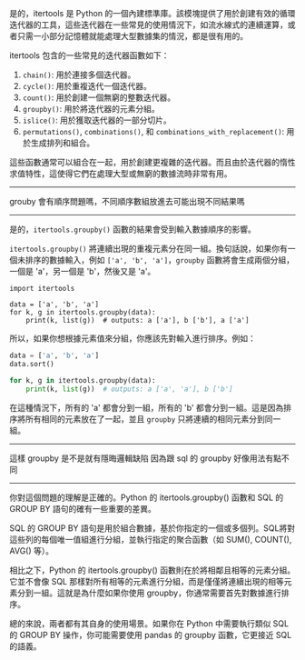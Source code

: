 是的，itertools 是 Python 的一個內建標準庫。該模塊提供了用於創建有效的循環迭代器的工具，這些迭代器在一些常見的使用情況下，如流水線式的連續運算，或者只需一小部分記憶體就能處理大型數據集的情況，都是很有用的。

itertools 包含的一些常見的迭代器函數如下：

1. `chain()`: 用於連接多個迭代器。
2. `cycle()`: 用於重複迭代一個迭代器。
3. `count()`: 用於創建一個無窮的整數迭代器。
4. `groupby()`: 用於將迭代器的元素分組。
5. `islice()`: 用於獲取迭代器的一部分切片。
6. `permutations()`, `combinations()`, 和 `combinations_with_replacement()`: 用於生成排列和組合。

這些函數通常可以組合在一起，用於創建更複雜的迭代器。而且由於迭代器的惰性求值特性，這使得它們在處理大型或無窮的數據流時非常有用。

-----

grouby 會有順序問題嗎，不同順序數組放進去可能出現不同結果嗎

-----

是的，`itertools.groupby()` 函數的結果會受到輸入數據順序的影響。

`itertools.groupby()` 將連續出現的重複元素分在同一組。換句話說，如果你有一個未排序的數據輸入，例如 `['a', 'b', 'a']`，`groupby` 函數將會生成兩個分組，一個是 'a'，另一個是 'b'，然後又是 'a'。

```
import itertools

data = ['a', 'b', 'a']
for k, g in itertools.groupby(data):
    print(k, list(g))  # outputs: a ['a'], b ['b'], a ['a']
```

所以，如果你想根據元素值來分組，你應該先對輸入進行排序。例如：

```python
data = ['a', 'b', 'a']
data.sort()

for k, g in itertools.groupby(data):
    print(k, list(g))  # outputs: a ['a', 'a'], b ['b']
```

在這種情況下，所有的 'a' 都會分到一組，所有的 'b' 都會分到一組。這是因為排序將所有相同的元素放在了一起，並且 `groupby` 只將連續的相同元素分到同一組。

-----
這樣 groupby 是不是就有隱晦邏輯缺陷
因為跟 sql 的 groupby 好像用法有點不同

-----

你對這個問題的理解是正確的。Python 的 itertools.groupby() 函數和 SQL 的 GROUP BY 語句的確有一些重要的差異。

SQL 的 GROUP BY 語句是用於組合數據，基於你指定的一個或多個列。SQL將對這些列的每個唯一值組進行分組，並執行指定的聚合函數（如 SUM(), COUNT(), AVG() 等）。

相比之下，Python 的 itertools.groupby() 函數則在於將相鄰且相等的元素分組。它並不會像 SQL 那樣對所有相等的元素進行分組，而是僅僅將連續出現的相等元素分到一組。這就是為什麼如果你使用 groupby，你通常需要首先對數據進行排序。

總的來說，兩者都有其自身的使用場景。如果你在 Python 中需要執行類似 SQL 的 GROUP BY 操作，你可能需要使用 pandas 的 groupby 函數，它更接近 SQL 的語義。